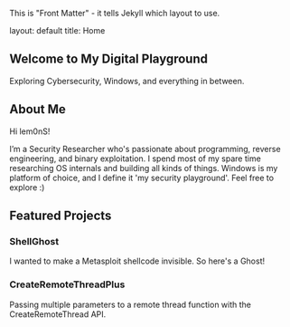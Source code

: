 This is "Front Matter" - it tells Jekyll which layout to use.

layout: default title: Home

<!--
You can use HTML directly in your Markdown file for more complex sections.
The content below is from your original file's <main> section.
-->

<section class="hero">
<h1>Welcome to My Digital Playground</h1>
<p>Exploring Cybersecurity, Windows, and everything in between.</p>
</section>

<section class="content-section">
<div class="container">
<h2>About Me</h2>
<p>
Hi lem0nS!
</p>
<p>
I’m a Security Researcher who's passionate about programming, reverse engineering, and binary exploitation. I spend most of my spare time researching OS internals and building all kinds of things. Windows is my platform of choice, and I define it 'my security playground'. Feel free to explore :)
</p>
</div>
</section>

<section class="content-section">
<div class="container">
<h2>Featured Projects</h2>
<div class="grid">
<div class="card">
<h3>ShellGhost</h3>
<p>I wanted to make a Metasploit shellcode invisible. So here's a Ghost!</p>
</div>
<div class="card">
<h3>CreateRemoteThreadPlus</h3>
<p>Passing multiple parameters to a remote thread function with the CreateRemoteThread API.</p>
</div>
</div>
</div>
</section>
